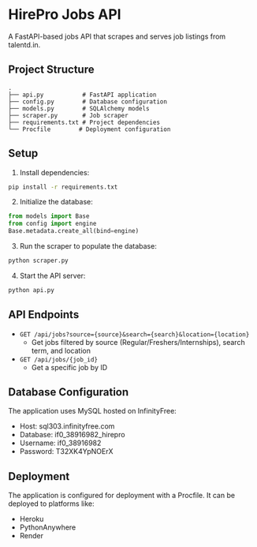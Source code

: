 # HirePro Jobs API

A FastAPI-based jobs API that scrapes and serves job listings from talentd.in.

## Project Structure

```
.
├── api.py           # FastAPI application
├── config.py        # Database configuration
├── models.py        # SQLAlchemy models
├── scraper.py       # Job scraper
├── requirements.txt # Project dependencies
└── Procfile        # Deployment configuration
```

## Setup

1. Install dependencies:
```bash
pip install -r requirements.txt
```

2. Initialize the database:
```python
from models import Base
from config import engine
Base.metadata.create_all(bind=engine)
```

3. Run the scraper to populate the database:
```bash
python scraper.py
```

4. Start the API server:
```bash
python api.py
```

## API Endpoints

- `GET /api/jobs?source={source}&search={search}&location={location}`
  - Get jobs filtered by source (Regular/Freshers/Internships), search term, and location
- `GET /api/jobs/{job_id}`
  - Get a specific job by ID

## Database Configuration

The application uses MySQL hosted on InfinityFree:
- Host: sql303.infinityfree.com
- Database: if0_38916982_hirepro
- Username: if0_38916982
- Password: T32XK4YpNOErX

## Deployment

The application is configured for deployment with a Procfile. It can be deployed to platforms like:
- Heroku
- PythonAnywhere
- Render 
